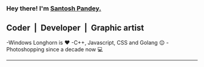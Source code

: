 ### Hey there! I'm [Santosh Pandey.][website]
 
## Coder &nbsp;|&nbsp; Developer &nbsp;|&nbsp; Graphic artist


 -Windows Longhorn is ❤
 -C++, Javascript, CSS and Golang 😌
 -Photoshopping since a decade now 💻

____


&nbsp;
<br/>

[website]: https://esantosh.com
